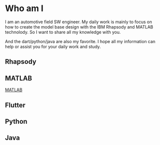 # Who am I

I am an automotive field SW engineer. My daily work is mainly to focus on how to create the model base design with the IBM Rhapsody and MATLAB technolody. So I want to share all my knowledge with you.

And the dart/python/java are also my favorite. I hope all my information can help or assist you for your daily work and study.

## Rhapsody

## MATLAB

[MATLAB](MATLAB/index.md)

## Flutter

## Python

## Java
